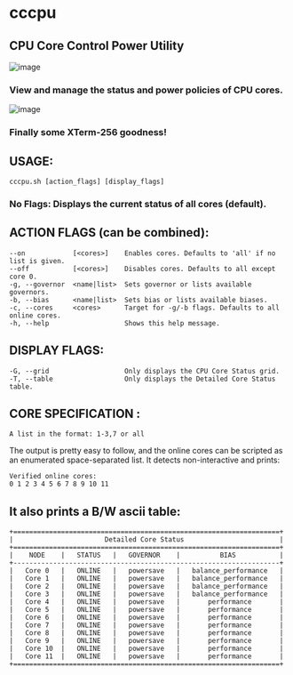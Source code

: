 # cccpu  
## CPU Core Control Power Utility
![image](https://github.com/user-attachments/assets/4a6111d8-ec2e-4a45-841b-4d0d7ab75c34)

### View and manage the status and power policies of CPU cores.
![image](https://github.com/user-attachments/assets/054bbd46-9df2-4e50-aa8b-063a8cce94a9)
### Finally some XTerm-256 goodness! 

  

## USAGE:
    cccpu.sh [action_flags] [display_flags]
###  No Flags:                   Displays the current status of all cores (default).

## ACTION FLAGS (can be combined):
    --on            [<cores>]    Enables cores. Defaults to 'all' if no list is given.
    --off           [<cores>]    Disables cores. Defaults to all except core 0.
    -g, --governor  <name|list>  Sets governor or lists available governors.
    -b, --bias      <name|list>  Sets bias or lists available biases.
    -c, --cores     <cores>      Target for -g/-b flags. Defaults to all online cores.
    -h, --help                   Shows this help message.

## DISPLAY FLAGS:
    -G, --grid                   Only displays the CPU Core Status grid.
    -T, --table                  Only displays the Detailed Core Status table.

## CORE SPECIFICATION <cores>:
    A list in the format: 1-3,7 or all


The output is pretty easy to follow, and the online cores can be scripted as an enumerated space-separated list. It detects non-interactive and prints: 

    Verified online cores:
    0 1 2 3 4 5 6 7 8 9 10 11


## It also prints a B/W ascii table:

    +===================================================================+
    |                       Detailed Core Status                        |
    +===================================================================+
    |    NODE    |   STATUS   |   GOVERNOR    |          BIAS           |
    +-------------------------------------------------------------------+
    |   Core 0   |   ONLINE   |   powersave   |   balance_performance   |
    |   Core 1   |   ONLINE   |   powersave   |   balance_performance   |
    |   Core 2   |   ONLINE   |   powersave   |   balance_performance   |
    |   Core 3   |   ONLINE   |   powersave   |   balance_performance   |
    |   Core 4   |   ONLINE   |   powersave   |       performance       |
    |   Core 5   |   ONLINE   |   powersave   |       performance       |
    |   Core 6   |   ONLINE   |   powersave   |       performance       |
    |   Core 7   |   ONLINE   |   powersave   |       performance       |
    |   Core 8   |   ONLINE   |   powersave   |       performance       |
    |   Core 9   |   ONLINE   |   powersave   |       performance       |
    |   Core 10  |   ONLINE   |   powersave   |       performance       |
    |   Core 11  |   ONLINE   |   powersave   |       performance       |
    +===================================================================+

